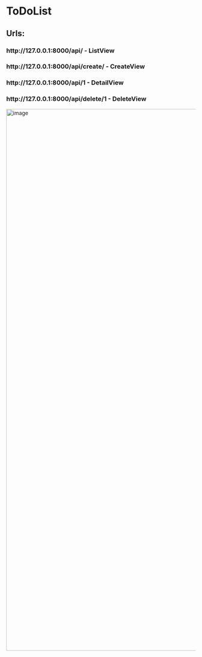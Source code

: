 # ToDoList
<h2>Urls:</h2> 
<h3>http://127.0.0.1:8000/api/ - ListView </h3>
<h3>http://127.0.0.1:8000/api/create/ - CreateView </h3>
<h3>http://127.0.0.1:8000/api/1 - DetailView </h3>
<h3>http://127.0.0.1:8000/api/delete/1 - DeleteView </h3>

<img width="1438" alt="image" src="https://user-images.githubusercontent.com/74147205/220201436-27f921e1-c185-48f6-ad22-031eeef289c7.png">



